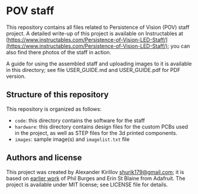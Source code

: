 # POV staff
This repository contains all files related to Persistence of Vision (POV) staff
project. A detailed write-up of this project is available on  Instructables at
[https://www.instructables.com/Persistence-of-Vision-LED-Staff/](https://www.instructables.com/Persistence-of-Vision-LED-Staff/);
you can also find there photos  of the staff in action.

A guide for using the assembled staff and uploading images to it is available
in this directory; see file USER_GUIDE.md and USER_GUIDE.pdf for PDF version.

## Structure of this repository  
This repository is organized as follows:

* `code`: this directory contains the software for the staff
* `hardware`: this directory contains design files for the custom PCBs used in
  the project, as well as STEP files for the 3d printed components.
* `images`: sample image(s) and  `imagelist.txt` file 

## Authors and license
This project was created by Alexander Kirillov <shurik179@gmail.com>; it is
based on [earlier work](https://learn.adafruit.com/pov-dotstar-double-staff) of
Phil Burges and Erin St Blaine from Adafruit. The project is available under
MIT license; see LICENSE file for details.
